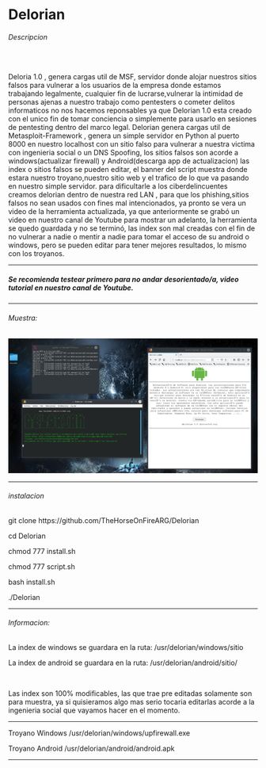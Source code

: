 # Delorian
<h6>Descripcion</h6>
<br>
<p>Deloria 1.0 , genera cargas util de MSF, servidor donde alojar nuestros sitios falsos para vulnerar a los usuarios de la empresa 
donde estamos trabajando legalmente, cualquier fin de lucrarse,vulnerar la intimidad de personas ajenas a nuestro trabajo como    pentesters o cometer delitos informaticos no nos hacemos reponsables ya que Delorian 1.0 esta creado con el unico fin de tomar conciencia o simplemente para usarlo en sesiones de pentesting dentro del marco legal.
Delorian genera cargas util de Metasploit-Framework , genera un simple servidor en Python al puerto 8000 en nuestro localhost 
con un sitio falso para vulnerar a nuestra victima con ingenieria social o un DNS Spoofing, los sitios falsos son acorde a     windows(actualizar firewall) y Android(descarga app de actualizacion) las index o sitios falsos se pueden editar, 
el banner del script muestra donde estara nuestro troyano,nuestro sitio web y el trafico de lo que va pasando en nuestro simple servidor.
para dificultarle a los ciberdelincuentes creamos delorian dentro de nuestra red LAN , para que los phishing,sitios falsos no sean 
usados con fines mal intencionados, ya pronto se vera un video de la herramienta actualizada, ya que anteriormente se grabó un video
en nuestro canal de Youtube para mostrar un adelanto, la herramienta se quedo guardada y no se terminó, las index son mal 
creadas con el fin de no vulnerar a nadie o mentir a nadie para tomar el acceso de su android o windows, pero se pueden editar para 
tener mejores resultados, lo mismo con los troyanos.</p>
<hr>
<h5>Se recomienda testear primero para no andar desorientado/a, video tutorial en nuestro canal de Youtube.</h5>
<hr>
<h6>Muestra:</h6>
<img src="foto.png">
<hr>
<h6>instalacion</h6>
<p>git clone https://github.com/TheHorseOnFireARG/Delorian</p>
<p>cd Delorian</p>
<p>chmod 777 install.sh</p>
<p>chmod 777 script.sh</p>
<p>bash install.sh</p> 
<p>./Delorian</p>
<hr>
<h6>Informacion:</h6>
<p>La index de windows se guardara en la ruta: /usr/delorian/windows/sitio</p>
<p>La index de android se guardara en la ruta: /usr/delorian/android/sitio/</p>
<br>
<p>Las index son 100% modificables, las que trae pre editadas solamente son para muestra, ya si quisieramos algo mas serio tocaria editarlas acorde a la ingenieria social que vayamos hacer en el momento.</p>
<hr>
<p>Troyano Windows /usr/delorian/windows/upfirewall.exe</p>
<p>Troyano Android /usr/delorian/android/android.apk</p>
<hr>
